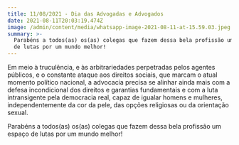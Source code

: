 ```yaml
---
title: 11/08/2021 - Dia das Advogadas e Advogados
date: 2021-08-11T20:03:19.474Z
image: /admin/content/media/whatsapp-image-2021-08-11-at-15.59.03.jpeg
summary: >-
  Parabéns a todos(as) os(as) colegas que fazem dessa bela profissão um espaço
  de lutas por um mundo melhor!
---
```

Em meio à truculência, e às arbitrariedades perpetradas pelos agentes públicos, e o constante ataque aos direitos sociais, que marcam o atual momento político nacional, a advocacia precisa se alinhar ainda mais com a defesa incondicional dos direitos e garantias fundamentais e com a luta intransigente pela democracia real, capaz de igualar homens e mulheres, independentemente da cor da pele, das opções  religiosas ou da orientação sexual.

Parabéns a todos(as) os(as) colegas que fazem dessa bela profissão um espaço de lutas por um mundo melhor!
